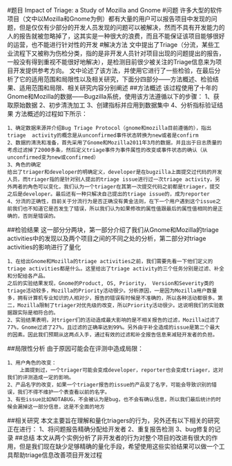 #题目
    Impact of Triage: a Study of Mozilla and Gnome
#问题
    许多大型的软件项目（文中以Mozilla和Gnome为例）都有大量的用户可以报告项目中发现的问题，但是仅仅有少部分的开发人员发现的问题可以被解决，然而不具有开发能力的人的报告就被忽略掉了，这其实是一种很大的浪费，而且不能保证该项目能够很好的运营，也不能进行针对性的开发
#解决方法
    文中提出了Triage（分流，某些工业流程下又被称为伤检分类，指的是非开发人员针对项目出现的问题提出的报告，一般没有得到重视不能很好地解决），是检测目前很少被关注的Triage信息来为项目开发提供参考方向。
    文中论述了该方法，并使用它进行了一些检验，在最后分析了它的适用范围和局限性以及相关研究，下面分四部分——方法概述、检验结果、适用范围和局限、相关研究内容分别阐述
##方法概述
	该过程使用了十年的Gnome和Mozilla的数据——Bugzilla系统，使用该方法遵循以下的步骤：
    1、获取原始数据
    2、初步清洗加工
    3、创建指标并应用到数据集中
    4、分析指标验证结果
方法概述的过程如下所示：
      
    1、确定数据来源并介绍Bug Triage Protocol（gnome和mozilla目前遵循的），指出triage  activity的概念是从unconfirmed事件状态转换为new或者是confirm
    2、数据的清洗和准备，首先采用了Gnome和Mozilla2011年3月的数据，并且出于日志质量的考虑过滤掉了2000多条，然后定义triage事件为事件属性的改变或事件状态的确认（从unconfirmed变为new或confirmed）
	3、角色的确定
    给出了triager和developer的明确定义，developer是在bugzilla上面提交过代码的开发人员，而triager指的是针对别人提出的triage issue进行过一次triage activity，另外两者的角色可以变化，我们认为一个triager在其第一次提交代码之前都是triager，提交之后是developer。最后还有一种只解决自己提出的triage issue的，成为reporter
    4、分流的正确性，目前关于分流行为是否正确没有黄金法则，在下一个用户遇到这个issue之前我们也不知道它是否发生了错误，所以我们认为如果修改的属性值跟最后的属性值相同的是正确的，否则是错误的。
##检验结果
这一部分分两块，第一部分介绍了我们从Gnome和Mozilla的triage activities中的发现以及两个项目之间的不同之处的分析，第二部分对triage activities的影响进行了量化
	
    1、在给出Gnome和Mozilla的triage activities之前，我们需要先看一下他们定义的triage activities都是什么。这里给出了triage activity的三个任务分别是过滤、补全和分配给各产品。
    之后的实验结果发现，Gnome的Product, OS, Priority， Version和Severity类的triage活动较多，Mozilla的Priority活动很少。分析原因，一是因为Mozilla用户数量多，拥有计算机专业知识的人相对少，报告的错误有时候是不准确的，所以各种活动都很多。第二，Mozilla限制了triager对优先级的改变，所以Priority活动很少。这说明我们的实验数据跟实际是相符合的。
    2、实验结果表明，对triger们的活动造成最大影响的是不相关报告的过滤，Mozilla过滤了77%，Gnome过滤了27%，且过滤的正确率达到99%。另外由于补全造成的issue是第二个最大的因素。因此我们预期从这两点入手，通过有效的过滤和补全报告信息来减轻开发者的负担。
##局限性分析
由于原因可能会在评测中造成局限：
	
    1、用户角色的改变：
    	上面提到过，一个triager可能会变成developer，reporter也会变成triager，这对我们的评测造成一定的影响。
    2、产品名字的改变，如果一个triager报告的issue的产品变了名字，可能会导致识别的错误，我们不得不维护一个表查看以前的名字。
    3、有些issue比如NOTABUG，不会被认为是bug，也不会有确认信息，所以我们最后统计的时候会漏掉这一部分信息，这是不全面的地方
##相关研究
本文主要旨在理解和量化triagers的行为，另外还有以下相关的研究正在进行：
	1、将问题报告精确分配给开发者
    2、重复报告检测
    3、bug修复的记录
##总结
本文从两个实例分析了非开发者的行为对整个项目的改进有很大的作用，但是我们现在缺少足够精确的量化手段，希望使用这些实验结果可以做一个工具帮助triage信息改善项目开发过程